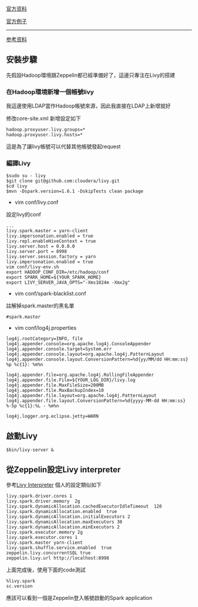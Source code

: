 <!---
title: Livy
header: Livy 入门
--->

[官方资料](http://livy.io/)

[官方例子](https://github.com/cloudera/livy#spark-example)

----
[参考资料](http://terrence.logdown.com/posts/1172854-zeppelin-livy-server-supports-multiple-users-review)



## 安裝步驟

先假設Hadoop環境跟Zeppelin都已經準備好了，這邊只專注在Livy的搭建

### 在Hadoop環境新增一個帳號livy
我這邊使用LDAP當作Hadoop帳號來源，因此我直接在LDAP上新增就好

修改core-site.xml
新增設定如下

```
hadoop.proxyuser.livy.groups=*
hadoop.proxyuser.livy.hosts=*
```

這是為了讓livy帳號可以代替其他帳號發起request



### 編譯Livy

```
$sudo su - livy
$git clone git@github.com:cloudera/livy.git
$cd livy
$mvn -Dspark.version=1.6.1 -DskipTests clean package
```


- vim conf/livy.conf

設定livy的conf

```
...
livy.spark.master = yarn-client
livy.impersonation.enabled = true
livy.repl.enableHiveContext = true
livy.server.host = 0.0.0.0
livy.server.port = 8998
livy.server.session.factory = yarn
livy.impersonation.enabled = true
vim conf/livy-env.sh
export HADOOP_CONF_DIR=/etc/hadoop/conf
export SPARK_HOME=${YOUR_SPARK_HOME}
export LIVY_SERVER_JAVA_OPTS="-Xms1024m -Xmx2g"
```

- vim conf/spark-blacklist.conf

註解掉spark.master的黑名單

```
#spark.master
```

- vim conf/log4j.properties

```
log4j.rootCategory=INFO, file
log4j.appender.console=org.apache.log4j.ConsoleAppender
log4j.appender.console.target=System.err
log4j.appender.console.layout=org.apache.log4j.PatternLayout
log4j.appender.console.layout.ConversionPattern=%d{yy/MM/dd HH:mm:ss} %p %c{1}: %m%n
 
log4j.appender.file=org.apache.log4j.RollingFileAppender
log4j.appender.file.File=${YOUR_LOG_DIR}/livy.log
log4j.appender.file.MaxFileSize=200MB
log4j.appender.file.MaxBackupIndex=10
log4j.appender.file.layout=org.apache.log4j.PatternLayout
log4j.appender.file.layout.ConversionPattern=%d{yyyy-MM-dd HH:mm:ss} %-5p %c{1}:%L - %m%n
 
log4j.logger.org.eclipse.jetty=WARN
```

## 啟動Livy

`$bin/livy-server &`


## 從Zeppelin設定Livy interpreter
參考[Livy Interpreter](https://zeppelin.apache.org/docs/0.6.0/interpreter/livy.html)
個人的設定類似如下

```
livy.spark.driver.cores 1
livy.spark.driver.memory  2g
livy.spark.dynamicAllocation.cachedExecutorIdleTimeout  120
livy.spark.dynamicAllocation.enabled  true
livy.spark.dynamicAllocation.initialExecutors 2
livy.spark.dynamicAllocation.maxExecutors 30
livy.spark.dynamicAllocation.minExecutors 2
livy.spark.executor.memory 2g
livy.spark.executor.cores 1
livy.spark.master yarn-client
livy.spark.shuffle.service.enabled  true
zeppelin.livy.concurrentSQL true
zeppelin.livy.url http://localhost:8998
```

上面完成後，使用下面的code測試

```
%livy.spark
sc.version
```

應該可以看到一個是Zeppelin登入帳號啟動的Spark application
